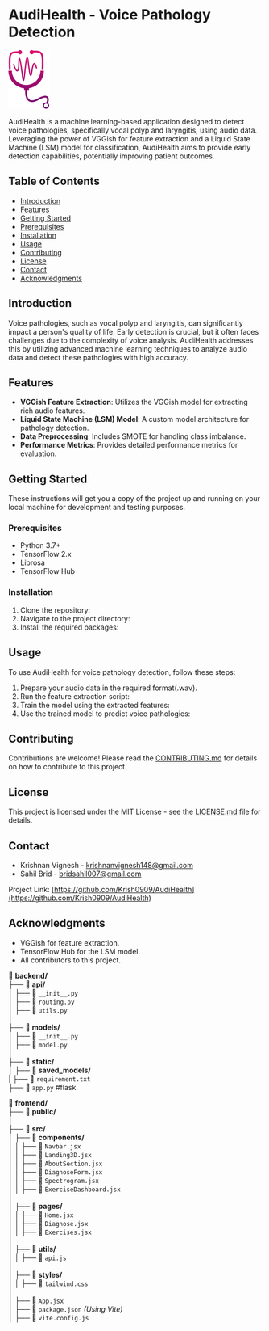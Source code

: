# AudiHealth - Voice Pathology Detection

![AudiHealth Logo](logo.png)

AudiHealth is a machine learning-based application designed to detect voice pathologies, specifically vocal polyp and laryngitis, using audio data. Leveraging the power of VGGish for feature extraction and a Liquid State Machine (LSM) model for classification, AudiHealth aims to provide early detection capabilities, potentially improving patient outcomes.

## Table of Contents

- [Introduction](#introduction)
- [Features](#features)
- [Getting Started](#getting-started)
- [Prerequisites](#prerequisites)
- [Installation](#installation)
- [Usage](#usage)
- [Contributing](#contributing)
- [License](#license)
- [Contact](#contact)
- [Acknowledgments](#acknowledgments)

## Introduction

Voice pathologies, such as vocal polyp and laryngitis, can significantly impact a person's quality of life. Early detection is crucial, but it often faces challenges due to the complexity of voice analysis. AudiHealth addresses this by utilizing advanced machine learning techniques to analyze audio data and detect these pathologies with high accuracy.

## Features

- **VGGish Feature Extraction**: Utilizes the VGGish model for extracting rich audio features.
- **Liquid State Machine (LSM) Model**: A custom model architecture for pathology detection.
- **Data Preprocessing**: Includes SMOTE for handling class imbalance.
- **Performance Metrics**: Provides detailed performance metrics for evaluation.

## Getting Started

These instructions will get you a copy of the project up and running on your local machine for development and testing purposes.

### Prerequisites

- Python 3.7+
- TensorFlow 2.x
- Librosa
- TensorFlow Hub

### Installation

1. Clone the repository:
2. Navigate to the project directory:
3. Install the required packages:


## Usage

To use AudiHealth for voice pathology detection, follow these steps:

1. Prepare your audio data in the required format(.wav).
2. Run the feature extraction script:
3. Train the model using the extracted features:
4. Use the trained model to predict voice pathologies:


## Contributing

Contributions are welcome! Please read the [CONTRIBUTING.md](CONTRIBUTING.md) for details on how to contribute to this project.

## License

This project is licensed under the MIT License - see the [LICENSE.md](LICENSE.md) file for details.

## Contact

- Krishnan Vignesh - krishnanvignesh148@gmail.com
- Sahil Brid - bridsahil007@gmail.com

Project Link: [https://github.com/Krish0909/AudiHealth](https://github.com/Krish0909/AudiHealth)

## Acknowledgments

- VGGish for feature extraction.
- TensorFlow Hub for the LSM model.
- All contributors to this project.


📂 **backend/**  
├── 📂 **api/**  
│   ├── 📄 `__init__.py`  
│   ├── 📄 `routing.py`  
│   ├── 📄 `utils.py`  
│  
├── 📂 **models/**  
│   ├── 📄 `__init__.py`  
│   ├── 📄 `model.py`  
│  
├── 📂 **static/**  
│   ├── 📂 **saved_models/**  
|
├── 📄 `requirement.txt`  
├── 📄 `app.py` #flask  



📂 **frontend/**  
├── 📂 **public/**  
│  
├── 📂 **src/**  
│   ├── 📂 **components/**  
│   │   ├── 📄 `Navbar.jsx`  
│   │   ├── 📄 `Landing3D.jsx`  
│   │   ├── 📄 `AboutSection.jsx`  
│   │   ├── 📄 `DiagnoseForm.jsx`  
│   │   ├── 📄 `Spectrogram.jsx`  
│   │   ├── 📄 `ExerciseDashboard.jsx`  
│  
│   ├── 📂 **pages/**  
│   │   ├── 📄 `Home.jsx`  
│   │   ├── 📄 `Diagnose.jsx`  
│   │   ├── 📄 `Exercises.jsx`  
│  
│   ├── 📂 **utils/**  
│   │   ├── 📄 `api.js`  
│  
│   ├── 📂 **styles/**  
│   │   ├── 📄 `tailwind.css`  
│  
│   ├── 📄 `App.jsx`  
│   ├── 📄 `package.json`  _(Using Vite)_  
│   ├── 📄 `vite.config.js`  

